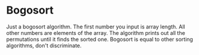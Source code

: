 # Bogosort
Just a bogosort algorithm. 
The first number you input is array length. 
All other numbers are elements of the array. 
The algorithm prints out all the permutations until it finds the sorted one. 
Bogosort is equal to other sorting algorithms, don't discriminate. 
